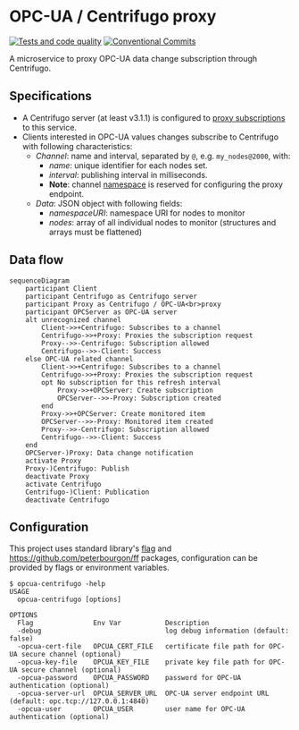 <!-- markdownlint-configure-file { "MD033": { "allowed_elements": [ "br" ] } } -->
# OPC-UA / Centrifugo proxy

[![Tests and code quality](https://github.com/cailloumajor/opcua-centrifugo/actions/workflows/tests.yml/badge.svg)](https://github.com/cailloumajor/opcua-centrifugo/actions/workflows/tests.yml)
[![Conventional Commits](https://img.shields.io/badge/Conventional%20Commits-1.0.0-yellow.svg)](https://conventionalcommits.org)

A microservice to proxy OPC-UA data change subscription through Centrifugo.

## Specifications

[1]: https://centrifugal.dev/docs/server/proxy#subscribe-proxy
[2]: https://centrifugal.dev/docs/server/channels#channel-namespaces

- A Centrifugo server (at least v3.1.1) is configured to [proxy subscriptions][1] to this service.
- Clients interested in OPC-UA values changes subscribe to Centrifugo with following characteristics:
  - *Channel*: name and interval, separated by `@`, e.g. `my_nodes@2000`, with:
    - *name*: unique identifier for each nodes set.
    - *interval*: publishing interval in milliseconds.
    - **Note**: channel [namespace][2] is reserved for configuring the proxy endpoint.
  - *Data*: JSON object with following fields:
    - *namespaceURI*: namespace URI for nodes to monitor
    - *nodes*: array of all individual nodes to monitor (structures and arrays must be flattened)

## Data flow

```mermaid
sequenceDiagram
    participant Client
    participant Centrifugo as Centrifugo server
    participant Proxy as Centrifugo / OPC-UA<br>proxy
    participant OPCServer as OPC-UA server
    alt unrecognized channel
        Client->>+Centrifugo: Subscribes to a channel
        Centrifugo->>+Proxy: Proxies the subscription request
        Proxy-->>-Centrifugo: Subscription allowed
        Centrifugo-->>-Client: Success
    else OPC-UA related channel
        Client->>+Centrifugo: Subscribes to a channel
        Centrifugo->>+Proxy: Proxies the subscription request
        opt No subscription for this refresh interval
            Proxy->>+OPCServer: Create subscription
            OPCServer-->>-Proxy: Subscription created
        end
        Proxy->>+OPCServer: Create monitored item
        OPCServer-->>-Proxy: Monitored item created
        Proxy-->>-Centrifugo: Subscription allowed
        Centrifugo-->>-Client: Success
    end
    OPCServer-)Proxy: Data change notification
    activate Proxy
    Proxy-)Centrifugo: Publish
    deactivate Proxy
    activate Centrifugo
    Centrifugo-)Client: Publication
    deactivate Centrifugo
```

## Configuration

This project uses standard library's [flag](https://pkg.go.dev/flag) and <https://github.com/peterbourgon/ff>
packages, configuration can be provided by flags or environment variables.

```ShellSession
$ opcua-centrifugo -help
USAGE
  opcua-centrifugo [options]

OPTIONS
  Flag               Env Var           Description
  -debug                               log debug information (default: false)
  -opcua-cert-file   OPCUA_CERT_FILE   certificate file path for OPC-UA secure channel (optional)
  -opcua-key-file    OPCUA_KEY_FILE    private key file path for OPC-UA secure channel (optional)
  -opcua-password    OPCUA_PASSWORD    password for OPC-UA authentication (optional)
  -opcua-server-url  OPCUA_SERVER_URL  OPC-UA server endpoint URL (default: opc.tcp://127.0.0.1:4840)
  -opcua-user        OPCUA_USER        user name for OPC-UA authentication (optional)
```
